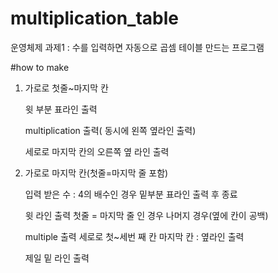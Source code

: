 # multiplication_table
운영체제 과제1 : 수를 입력하면 자동으로 곱셈 테이블 만드는 프로그램

#how to make

1. 가로로 첫줄~마지막 칸
	
	윗 부분 표라인 출력

	multiplication 출력( 동시에 왼쪽 옆라인 출력)

	세로로 마지막 칸의 오른쪽 옆 라인 출력

2. 가로로 마지막 칸(첫줄=마지막 줄 포함)

	입력 받은 수 : 4의 배수인 경우
		밑부분 표라인 출력 후 종료

	윗 라인 출력
		첫줄 = 마지막 줄 인 경우
		나머지 경우(옆에 칸이 공백)

	multiple 출력
		세로로 첫~세번 째 칸
		마지막 칸 : 옆라인 출력

	제일 밑 라인 출력

